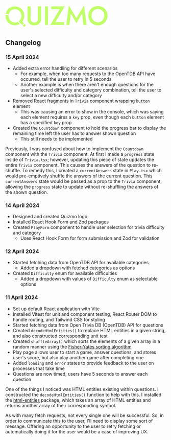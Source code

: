 # ![Quizmo logo](/logo-sm.png)

## Changelog

### 15 April 2024

- Added extra error handling for different scenarios
  - For example, when too many requests to the OpenTDB API have occurred, tell the user to retry in 5 seconds
  - Another example is when there aren't enough questions for the user's selected difficulty and category combination, tell the user to select a new difficulty and/or category
- Removed React fragments in `Trivia` component wrapping `button` element
  - This was causing an error to show in the console, which was saying each element requires a `key` prop, even though each `button` element has a specified `key` prop
- Created the `Countdown` component to hold the progress bar to display the remaining time left the user has to answer shown question
  - This still needs to be implemented

Previously, I was confused about how to implement the `Countdown` component with the `Trivia` component. At first I made a `progress` state inside of `Trivia.tsx`; however, updating this piece of state updates the entire `Trivia` component. This causes the answers of the question to re-shuffle. To remedy this, I created a `currentAnswers` state in `Play.tsx` which would pre-emptively shuffle the answers of the current question. This `currentAnswers` state would be passed as a prop to the `Trivia` component, allowing the `progress` state to update without re-shuffling the answers of the shown question.

### 14 April 2024

- Designed and created Quizmo logo
- Installed React Hook Form and Zod packages
- Created `PlayForm` component to handle user selection for trivia difficulty and category
  - Uses React Hook Form for form submission and Zod for validation

### 12 April 2024

- Started fetching data from OpenTDB API for available categories
  - Added a dropdown with fetched categories as options
- Created `Difficulty` enum for available difficulties
  - Added a dropdown with values of `Difficulty` enum as selectable options

### 11 April 2024

- Set up default React application with Vite
- Installed Vitest for unit and component testing, React Router DOM to handle routing, and Tailwind CSS for styling
- Started fetching data from Open Trivia DB (OpenTDB) API for questions
- Created `decodeHtmlEntities()` to replace HTML entities in a given string, and also constructed corresponding unit test
- Created `shuffleArray()` which sorts the elements of a given array in a random manner using the [Fisher-Yates sorting algorithm](https://www.freecodecamp.org/news/how-to-shuffle-an-array-of-items-using-javascript-or-typescript/)
- Play page allows user to start a game, answer questions, and stores user's score, but also play another game after completing one
- Added `loading` and `error` states to provide feedback to the user on processes that take time
- Questions are now timed; users have 5 seconds to answer each question

One of the things I noticed was HTML entities existing within questions. I constructed the `decodeHtmlEntities()` function to help with this. I installed the [html-entities](https://www.npmjs.com/package/html-entities) package, which takes an array of HTML entities and returns another array of their corresponding symbol.

As with many fetch requests, not every single one will be successful. So, in order to communicate this to the user, I'll need to display some sort of message. Offering an opportunity to the user to retry fetching or automatically doing it for the user would be a case of improving UX.
